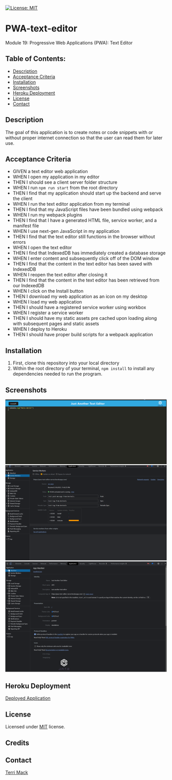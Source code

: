 [![License: MIT](https://img.shields.io/badge/License-MIT-yellow.svg)](https://opensource.org/licenses/MIT)

# PWA-text-editor
Module 19: Progressive Web Applications (PWA): Text Editor

## Table of Contents:
- [Description](#Description)
- [Acceptance Criteria](#Acceptance-Criteria)
- [Installation](#Installation)
- [Screenshots](#Screenshots)
- [Heroku Deployment](#Heroku-Deployment)
- [License](#License)
- [Contact](#Contact)

## Description
The goal of this application is to create notes or code snippets with or without proper internet connection so that the user can read them for later use.

##  Acceptance Criteria
- GIVEN a text editor web application
- WHEN I open my application in my editor
- THEN I should see a client server folder structure
- WHEN I run `npm run start` from the root directory
- THEN I find that my application should start up the backend and serve the client
- WHEN I run the text editor application from my terminal
- THEN I find that my JavaScript files have been bundled using webpack
- WHEN I run my webpack plugins
- THEN I find that I have a generated HTML file, service worker, and a manifest file
- WHEN I use next-gen JavaScript in my application
- THEN I find that the text editor still functions in the browser without errors
- WHEN I open the text editor
- THEN I find that IndexedDB has immediately created a database storage
- WHEN I enter content and subsequently click off of the DOM window
- THEN I find that the content in the text editor has been saved with IndexedDB
- WHEN I reopen the text editor after closing it
- THEN I find that the content in the text editor has been retrieved from our IndexedDB
- WHEN I click on the Install button
- THEN I download my web application as an icon on my desktop
- WHEN I load my web application
- THEN I should have a registered service worker using workbox
- WHEN I register a service worker
- THEN I should have my static assets pre cached upon loading along with subsequent pages and static assets
- WHEN I deploy to Heroku
- THEN I should have proper build scripts for a webpack application

## Installation

1. First, clone this repository into your local directory
2. Within the root directory of your terminal, `npm install` to install any dependencies needed to run the program. 

## Screenshots
![Home Screen](/client/src/images/homepage-screenshot.png)
![Service Worker](/client/src/images/service-worker.png)
![Manifest](/client/src/images/manifest.png)

## Heroku Deployment
[Deployed Application](https://pwa-text-editor-server.herokuapp.com/)

## License
Licensed under [MIT](https://choosealicense.com/licenses/mit/) license.

## Credits 

## Contact
[Terri Mack](https://github.com/terrinmack?tab=repositories)


